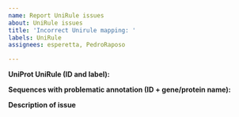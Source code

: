 ```yaml
---
name: Report UniRule issues
about: UniRule issues
title: 'Incorrect Unirule mapping: '
labels: UniRule
assignees: esperetta, PedroRaposo

---
```


**UniProt UniRule (ID and label):**

**Sequences with problematic annotation (ID + gene/protein name):**


**Description of issue**

